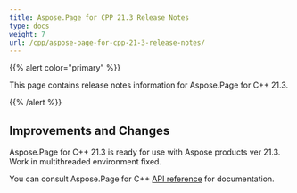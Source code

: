 ```yaml
---
title: Aspose.Page for CPP 21.3 Release Notes
type: docs
weight: 7
url: /cpp/aspose-page-for-cpp-21-3-release-notes/
---
```


{{% alert color="primary" %}}

This page contains release notes information for Aspose.Page for C++ 21.3.

{{% /alert %}}
## **Improvements and Changes**
Aspose.Page for C++ 21.3 is ready for use with Aspose products ver 21.3. Work in multithreaded environment fixed.


You can consult Aspose.Page for C++ [API reference](https://apireference.aspose.com/cpp/page/) for documentation.
